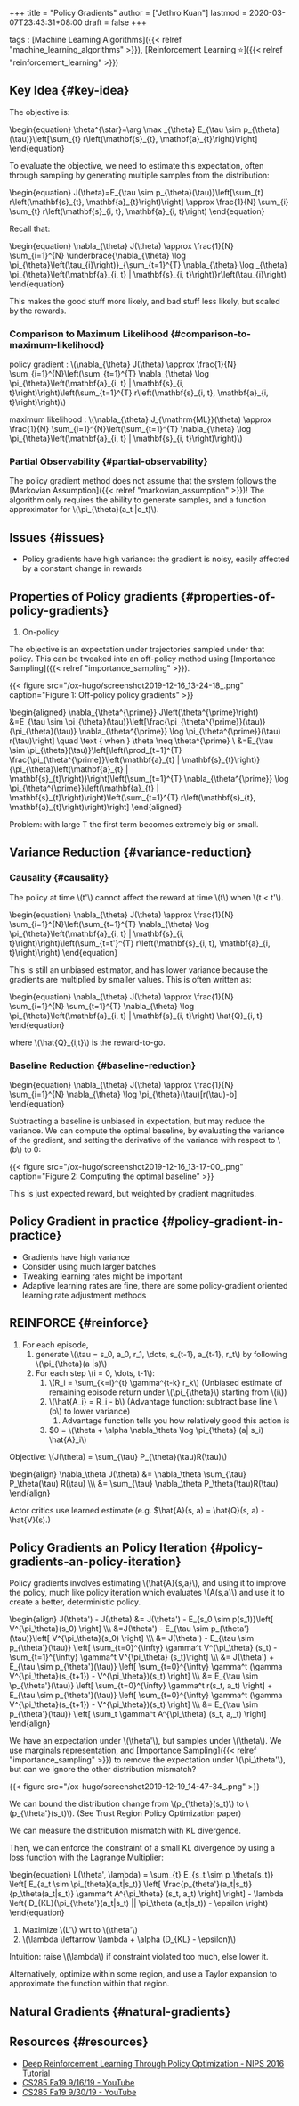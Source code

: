 +++
title = "Policy Gradients"
author = ["Jethro Kuan"]
lastmod = 2020-03-07T23:43:31+08:00
draft = false
+++

tags
: [Machine Learning Algorithms]({{< relref "machine_learning_algorithms" >}}), [Reinforcement Learning ⭐]({{< relref "reinforcement_learning" >}})


## Key Idea {#key-idea}

The objective is:

\begin{equation}
  \theta^{\star}=\arg \max \_{\theta} E\_{\tau \sim p\_{\theta}(\tau)}\left[\sum\_{t} r\left(\mathbf{s}\_{t}, \mathbf{a}\_{t}\right)\right]
\end{equation}

To evaluate the objective, we need to estimate this expectation, often
through sampling by generating multiple samples from the distribution:

\begin{equation}
  J(\theta)=E\_{\tau \sim p\_{\theta}(\tau)}\left[\sum\_{t} r\left(\mathbf{s}\_{t}, \mathbf{a}\_{t}\right)\right] \approx \frac{1}{N} \sum\_{i} \sum\_{t} r\left(\mathbf{s}\_{i, t}, \mathbf{a}\_{i, t}\right)
\end{equation}

Recall that:

\begin{equation}
  \nabla\_{\theta} J(\theta) \approx \frac{1}{N} \sum\_{i=1}^{N} \underbrace{\nabla\_{\theta} \log \pi\_{\theta}\left(\tau\_{i}\right)}\_{\sum\_{t=1}^{T} \nabla\_{\theta} \log \_{\theta} \pi\_{\theta}\left(\mathbf{a}\_{i, t} | \mathbf{s}\_{i, t}\right)}r\left(\tau\_{i}\right)
\end{equation}

This makes the good stuff more likely, and bad stuff less likely, but
scaled by the rewards.


### Comparison to Maximum Likelihood {#comparison-to-maximum-likelihood}

policy gradient
: \\(\nabla\_{\theta} J(\theta) \approx \frac{1}{N}
      \sum\_{i=1}^{N}\left(\sum\_{t=1}^{T} \nabla\_{\theta} \log
      \pi\_{\theta}\left(\mathbf{a}\_{i, t} | \mathbf{s}\_{i,
      t}\right)\right)\left(\sum\_{t=1}^{T} r\left(\mathbf{s}\_{i, t},
      \mathbf{a}\_{i, t}\right)\right)\\)

maximum likelihood
: \\(\nabla\_{\theta} J\_{\mathrm{ML}}(\theta) \approx \frac{1}{N} \sum\_{i=1}^{N}\left(\sum\_{t=1}^{T} \nabla\_{\theta} \log \pi\_{\theta}\left(\mathbf{a}\_{i, t} | \mathbf{s}\_{i, t}\right)\right)\\)


### Partial Observability {#partial-observability}

The policy gradient method does not assume that the system follows the
[Markovian Assumption]({{< relref "markovian_assumption" >}})! The algorithm only requires the ability to
generate samples, and a function approximator for
\\(\pi\_{\theta}(a\_t |o\_t)\\).


## Issues {#issues}

-   Policy gradients have high variance: the gradient is noisy, easily
    affected by a constant change in rewards


## Properties of Policy gradients {#properties-of-policy-gradients}

1.  On-policy

The objective is an expectation under trajectories sampled under that
policy. This can be tweaked into an off-policy method using
[Importance Sampling]({{< relref "importance_sampling" >}}).

{{< figure src="/ox-hugo/screenshot2019-12-16_13-24-18_.png" caption="Figure 1: Off-policy policy gradients" >}}

\begin{aligned} \nabla\_{\theta^{\prime}} J\left(\theta^{\prime}\right) &=E\_{\tau \sim \pi\_{\theta}(\tau)}\left[\frac{\pi\_{\theta^{\prime}}(\tau)}{\pi\_{\theta}(\tau)} \nabla\_{\theta^{\prime}} \log \pi\_{\theta^{\prime}}(\tau) r(\tau)\right] \quad \text { when } \theta \neq \theta^{\prime} \\ &=E\_{\tau \sim \pi\_{\theta}(\tau)}\left[\left(\prod\_{t=1}^{T} \frac{\pi\_{\theta^{\prime}}\left(\mathbf{a}\_{t} | \mathbf{s}\_{t}\right)}{\pi\_{\theta}\left(\mathbf{a}\_{t} | \mathbf{s}\_{t}\right)}\right)\left(\sum\_{t=1}^{T} \nabla\_{\theta^{\prime}} \log \pi\_{\theta^{\prime}}\left(\mathbf{a}\_{t} | \mathbf{s}\_{t}\right)\right)\left(\sum\_{t=1}^{T} r\left(\mathbf{s}\_{t}, \mathbf{a}\_{t}\right)\right)\right] \end{aligned}

Problem: with large T the first term becomes extremely big or small.


## Variance Reduction {#variance-reduction}


### Causality {#causality}

The policy at time \\(t'\\) cannot affect the reward at time \\(t\\) when \\(t <
   t'\\).

\begin{equation}
  \nabla\_{\theta} J(\theta) \approx \frac{1}{N} \sum\_{i=1}^{N}\left(\sum\_{t=1}^{T} \nabla\_{\theta} \log \pi\_{\theta}\left(\mathbf{a}\_{i, t} | \mathbf{s}\_{i, t}\right)\right)\left(\sum\_{t=t'}^{T} r\left(\mathbf{s}\_{i, t}, \mathbf{a}\_{i, t}\right)\right)
\end{equation}

This is still an unbiased estimator, and has lower variance because
the gradients are multiplied by smaller values. This is often written
as:

\begin{equation}
  \nabla\_{\theta} J(\theta) \approx \frac{1}{N} \sum\_{i=1}^{N} \sum\_{t=1}^{T} \nabla\_{\theta} \log \pi\_{\theta}\left(\mathbf{a}\_{i, t} | \mathbf{s}\_{i, t}\right) \hat{Q}\_{i, t}
\end{equation}

where \\(\hat{Q}\_{i,t}\\) is the reward-to-go.


### Baseline Reduction {#baseline-reduction}

\begin{equation}
  \nabla\_{\theta} J(\theta) \approx \frac{1}{N} \sum\_{i=1}^{N} \nabla\_{\theta} \log \pi\_{\theta}(\tau)[r(\tau)-b]
\end{equation}

Subtracting a baseline is unbiased in expectation, but may reduce the
variance. We can compute the optimal baseline, by evaluating the
variance of the gradient, and setting the derivative of the variance
with respect to \\(b\\) to 0:

{{< figure src="/ox-hugo/screenshot2019-12-16_13-17-00_.png" caption="Figure 2: Computing the optimal baseline" >}}

This is just expected reward, but weighted by gradient magnitudes.


## Policy Gradient in practice {#policy-gradient-in-practice}

-   Gradients have high variance
-   Consider using much larger batches
-   Tweaking learning rates might be important
-   Adaptive learning rates are fine, there are some policy-gradient
    oriented learning rate adjustment methods


## REINFORCE {#reinforce}

1.  For each episode,
    1.  generate \\(\tau = s\_0, a\_0, r\_1, \dots, s\_{t-1},
              a\_{t-1}, r\_t\\) by following \\(\pi\_{\theta}(a |s)\\)
    2.  For each step \\(i = 0, \dots, t-1\\):
        1.  \\(R\_i = \sum\_{k=i}^{t} \gamma^{t-k} r\_k\\) (Unbiased estimate of
            remaining episode return under \\(\pi\_{\theta}\\) starting from \\(i\\))
        2.  \\(\hat{A\_i} = R\_i - b\\) (Advantage function: subtract base line \\(b\\) to lower variance)
            1.  Advantage function tells you how relatively good this
                action is
        3.  $&theta; = \\(\theta + \alpha \nabla\_\theta \log \pi\_{\theta}
                     (a| s\_i) \hat{A}\_i\\)

Objective: \\(J(\theta) = \sum\_{\tau} P\_{\theta}(\tau)R(\tau)\\)

\begin{align}
  \nabla\_\theta J(\theta) &=  \nabla\_\theta \sum\_{\tau} P\_\theta(\tau)
                            R(\tau) \\\\\\
                          &= \sum\_{\tau} \nabla\_\theta P\_\theta(\tau)R(\tau)
\end{align}

Actor critics use learned estimate (e.g. $\hat{A}(s, a) = \hat{Q}(s,
a) - \hat{V}(s).)


## Policy Gradients an Policy Iteration {#policy-gradients-an-policy-iteration}

Policy gradients involves estimating \\(\hat{A}{s,a}\\), and using it to
improve the policy, much like policy iteration which evaluates
\\(A(s,a)\\) and use it to create a better, deterministic policy.

\begin{align}
  J(\theta') - J(\theta)  &= J(\theta') - E\_{s\_0 \sim p(s\_1)}\left[
                            V^{\pi\_\theta}(s\_0) \right] \\\\\\
                          &=J(\theta') - E\_{\tau \sim p\_{\theta'}(\tau)}\left[
                            V^{\pi\_\theta}(s\_0) \right] \\\\\\
                          &= J(\theta') - E\_{\tau \sim
                            p\_{\theta'}(\tau)} \left[
                            \sum\_{t=0}^{\infty} \gamma^t
                            V^{\pi\_\theta} (s\_t) - \sum\_{t=1}^{\infty} \gamma^t
                            V^{\pi\_\theta} (s\_t)\right] \\\\\\
                          &= J(\theta') + E\_{\tau \sim
                            p\_{\theta'}(\tau)} \left[
                            \sum\_{t=0}^{\infty} \gamma^t (\gamma
                            V^{\pi\_\theta}(s\_{t+1}) -
                            V^{\pi\_\theta})(s\_t) \right] \\\\\\
                          &= E\_{\tau \sim \p\_{\theta'}(\tau)} \left[
                            \sum\_{t=0}^{\infty} \gamma^t r(s\_t, a\_t)
                            \right] + E\_{\tau \sim
                            p\_{\theta'}(\tau)} \left[
                            \sum\_{t=0}^{\infty} \gamma^t (\gamma
                            V^{\pi\_\theta}(s\_{t+1}) -
                            V^{\pi\_\theta})(s\_t) \right] \\\\\\
                          &= E\_{\tau \sim p\_{\theta'}(\tau)} \left[
    \sum\_t \gamma^t A^{\pi\_\theta} (s\_t, a,\_t) \right]
\end{align}

We have an expectation under \\(\theta'\\), but samples under \\(\theta\\). We
use marginals representation, and [Importance Sampling]({{< relref "importance_sampling" >}}) to remove the
expectation under \\(\pi\_\theta'\\), but can we ignore the other
distribution mismatch?

{{< figure src="/ox-hugo/screenshot2019-12-19_14-47-34_.png" >}}

We can bound the distribution change from \\(p\_{\theta}(s\_t)\\) to
\\(p\_{\theta'}(s\_t)\\). (See Trust Region Policy Optimization paper)

We can measure the distribution mismatch with KL divergence.

Then, we can enforce the constraint of a small KL divergence by using
a loss function with  the Lagrange Multiplier:

\begin{equation}
  L(\theta', \lambda) = \sum\_{t} E\_{s\_t \sim p\_\theta(s\_t)} \left[
    E\_{a\_t \sim \pi\_{theta}(a\_t|s\_t)} \left[
      \frac{p\_{theta'}(a\_t|s\_t)}{p\_\theta(a\_t|s\_t)} \gamma^t
      A^{\pi\_\theta} (s\_t, a\_t) \right] \right] - \lambda \left(
    D\_{KL}(\pi\_{\theta'}(a\_t|s\_t) || \pi\_\theta (a\_t|s\_t)) - \epsilon \right)
\end{equation}

1.  Maximize \\(L'\\) wrt to \\(\theta'\\)
2.  \\(\lambda  \leftarrow \lambda + \alpha (D\_{KL} - \epsilon)\\)

Intuition: raise \\(\lambda\\) if constraint violated too much, else lower
it.

Alternatively, optimize within some region, and use a Taylor expansion
to approximate the function within that region.


## Natural Gradients {#natural-gradients}


## Resources {#resources}

-   [Deep Reinforcement Learning Through Policy Optimization - NIPS 2016 Tutorial](https://nips.cc/Conferences/2016/Schedule?showEvent=6198)
-   [CS285 Fa19 9/16/19 - YouTube](https://www.youtube.com/watch?v=Ds1trXd6pos&list=PLkFD6%5F40KJIwhWJpGazJ9VSj9CFMkb79A&index=6&t=0s)
-   [CS285 Fa19 9/30/19 - YouTube](https://www.youtube.com/watch?v=uR1Ubd2hAlE&list=PLkFD6%5F40KJIwhWJpGazJ9VSj9CFMkb79A&index=10&t=0s)
